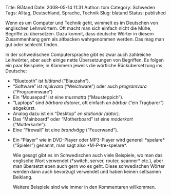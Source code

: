 Title: Blåtand
Date: 2008-05-14 11:31
Author: tom
Category: Schweden
Tags: Alltag, Deutschland, Sprache, Technik
Slug: blatand
Status: published

Wenn es um Computer und Technik geht, wimmelt es im Deutschen von
englischen Lehnwörtern. Oft macht man sich einfach nicht die Mühe,
Begriffe zu übersetzen. Dazu kommt, dass deutsche Wörter in diesem
Zusammenhang gern als altbacken wahrgenommen werden. Das mag man gut
oder schlecht finden.

In der schwedischen Computersprache gibt es zwar auch zahlreiche
Leihwörter, aber auch einige nette Übersetzungen von Begriffen. Es
folgen ein paar Beispiele; in Klammern jeweils die wörtliche
Rückübersetzung ins Deutsche:

-   “Bluetooth” ist *blåtand* (“Blauzahn”).
-   “Software” ist *mjukvara* (“Weichware”) oder auch *programvara*
    (“Programmware”)
-   Ein “Mousepad” ist eine *musmatta* (“Mausteppich”).
-   “Laptops” sind *bärbara datorer*, oft einfach *en bärbar* (“ein
    Tragbarer”) abgekürzt.
-   Analog dazu ist ein “Desktop” *en stationär (dator)*.
-   Das “Mainboard” oder “Motherboard” ist eine *moderkort*
    (“Mutterkarte”).
-   Eine “Firewall” ist eine *brandvägg* (“Feuerwand”).

<ul>
<li>
Ein “Player” wie in DVD-Player oder MP3-Player wird generell *spelare*
(“Spieler”) genannt, man sagt also *M-P-tre-spelare*.

</p>
Wie gesagt gibt es im Schwedischen auch viele Beispiele, wo man das
englische Wort verwendet (*switch, server, router, scanner* etc.), aber
man übersetzt eben auch gern wo es geht. Diese schwedischen Wörter
werden dann auch bevorzugt verwendet und haben keinen seltsamen
Beiklang.

Weitere Beispiele sind wie immer in den Kommentaren willkommen.


